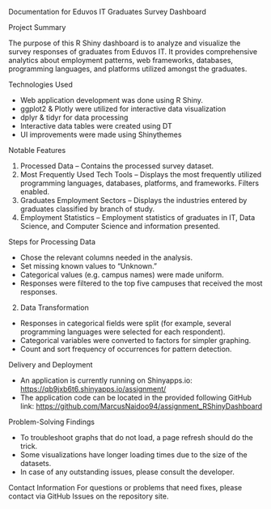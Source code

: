 Documentation for Eduvos IT Graduates Survey Dashboard

Project Summary

The purpose of this R Shiny dashboard is to analyze and visualize the survey responses of graduates from Eduvos IT. It provides comprehensive analytics about employment patterns, web frameworks, databases, programming languages, and platforms utilized amongst the graduates.

Technologies Used
- Web application development was done using R Shiny.
- ggplot2 & Plotly were utilized for interactive data visualization
- dplyr & tidyr for data processing
- Interactive data tables were created using DT
- UI improvements were made using Shinythemes

Notable Features
1. Processed Data – Contains the processed survey dataset.
2. Most Frequently Used Tech Tools – Displays the most frequently utilized programming languages, databases, platforms, and frameworks. Filters enabled.
3. Graduates Employment Sectors – Displays the industries entered by graduates classified by branch of study.
4. Employment Statistics – Employment statistics of graduates in IT, Data Science, and Computer Science and information presented.



Steps for Processing Data
- Chose the relevant columns needed in the analysis. 
- Set missing known values to “Unknown.”
- Categorical values (e.g. campus names) were made uniform.
- Responses were filtered to the top five campuses that received the most responses.

2. Data Transformation
- Responses in categorical fields were split (for example, several programming languages were selected for each respondent).
- Categorical variables were converted to factors for simpler graphing.
- Count and sort frequency of occurrences for pattern detection.

Delivery and Deployment
- An application is currently running on Shinyapps.io: https://qb9jxb6t6.shinyapps.io/assignment/
- The application code can be located in the provided following GitHub link: https://github.com/MarcusNaidoo94/assignment_RShinyDashboard 

Problem-Solving Findings
- To troubleshoot graphs that do not load, a page refresh should do the trick. 
- Some visualizations have longer loading times due to the size of the datasets.
- In case of any outstanding issues, please consult the developer.

Contact Information
For questions or problems that need fixes, please contact via GitHub Issues on the repository site.

